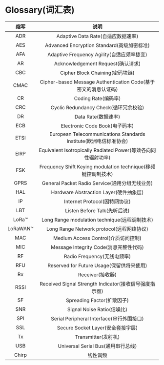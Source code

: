 # Glossary(词汇表)

| 缩写 | 说明|
| :---: | :---: |
| ADR | Adaptive Data Rate(自适应数据速率) |
| AES | Advanced Encryption Standard(高级加密标准) |
| AFA | Adaptive Frequency Agility(自适应频率捷变) |
| AR | Acknowledgement Request(确认请求) |
| CBC | Cipher Block Chaining(密码块链) |
| CMAC | Cipher-based Message Authentication Code(基于密文的消息认证码) |
| CR | Coding Rate(编码率) |
| CRC | Cyclic Redundancy Check(循环冗余校验) |
| DR | Data Rate(数据速率) |
| ECB | Electronic Code Book(电子码本) |
| ETSI | European Telecommunications Standards Institute(欧洲电信标准协会) |
| EIRP | Equivalent Isotropically Radiated Power(等效各向同性辐射功率) |
| FSK | Frequency Shift Keying modulation technique(移频键控调制技术) |
| GPRS | General Packet Radio Service(通用分组无线业务) |
| HAL | Hardware Abstraction Layer(硬件抽象层) |
| IP | Internet Protocol(因特网协议) |
| LBT | Listen Before Talk(先听后说) |
| LoRa™ | Long Range modulation technique(远程调制技术) |
| LoRaWAN™ | Long Range Network protocol(远程网络协议) |
| MAC | Medium Access Control(介质访问控制) |
| MIC | Message Integrity Code(消息完整性代码) |
| RF | Radio Frequency(无线电频率) |
| RFU | Reserved for Future Usage(保留供将来使用) |
| Rx | Receiver(接收器) |
| RSSI | Received Signal Strength Indicator(接收信号强度指示器) |
| SF | Spreading Factor(扩散因子) |
| SNR | Signal Noise Ratio(信噪比) |
| SPI | Serial Peripheral Interface(串行外围接口) |
| SSL | Secure Socket Layer(安全套接字层) |
| Tx | Transmitter(发射机) |
| USB | Universal Serial Bus(通用串行总线) |
| Chirp | 线性调频 |
